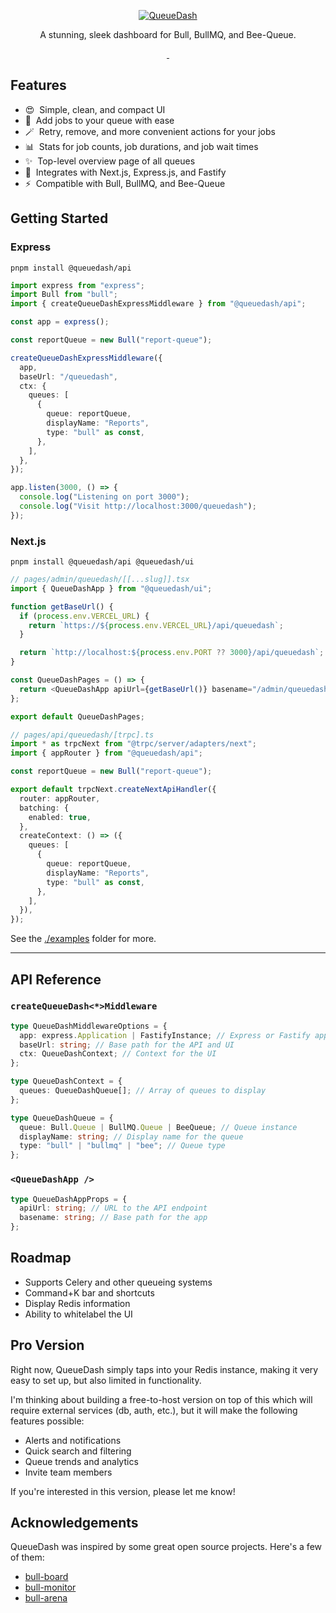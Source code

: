 <p align="center">
  <a href="https://www.queuedash.com" target="_blank" rel="noopener">
    <img src="https://res.cloudinary.com/driverseat/image/upload/v1677406730/queuedash/queuedash-social.png" alt="QueueDash">
  </a>
</p>

<p align="center">
  A stunning, sleek dashboard for Bull, BullMQ, and Bee-Queue.
<p>

<p align="center">
  <a aria-label="NPM version" href="https://www.npmjs.com/package/@queuedash/api">
    <img alt="" src="https://img.shields.io/npm/v/@queuedash/api.svg?style=for-the-badge&labelColor=000000">
  </a>
  <a aria-label="License" href="https://github.com/alexbudure/queuedash/blob/main/LICENSE">
    <img alt="" src="https://img.shields.io/npm/l/@queuedash/api.svg?style=for-the-badge&labelColor=000000&color=">
  </a>
</p>

## Features

- 😍&nbsp; Simple, clean, and compact UI
- 🧙&nbsp; Add jobs to your queue with ease
- 🪄&nbsp; Retry, remove, and more convenient actions for your jobs
- 📊&nbsp; Stats for job counts, job durations, and job wait times
- ✨&nbsp; Top-level overview page of all queues
- 🔋&nbsp; Integrates with Next.js, Express.js, and Fastify
- ⚡️&nbsp; Compatible with Bull, BullMQ, and Bee-Queue

## Getting Started

### Express

`pnpm install @queuedash/api`

```typescript
import express from "express";
import Bull from "bull";
import { createQueueDashExpressMiddleware } from "@queuedash/api";

const app = express();

const reportQueue = new Bull("report-queue");

createQueueDashExpressMiddleware({
  app,
  baseUrl: "/queuedash",
  ctx: {
    queues: [
      {
        queue: reportQueue,
        displayName: "Reports",
        type: "bull" as const,
      },
    ],
  },
});

app.listen(3000, () => {
  console.log("Listening on port 3000");
  console.log("Visit http://localhost:3000/queuedash");
});
```

### Next.js

`pnpm install @queuedash/api @queuedash/ui`

```typescript jsx
// pages/admin/queuedash/[[...slug]].tsx
import { QueueDashApp } from "@queuedash/ui";

function getBaseUrl() {
  if (process.env.VERCEL_URL) {
    return `https://${process.env.VERCEL_URL}/api/queuedash`;
  }

  return `http://localhost:${process.env.PORT ?? 3000}/api/queuedash`;
}

const QueueDashPages = () => {
  return <QueueDashApp apiUrl={getBaseUrl()} basename="/admin/queuedash" />;
};

export default QueueDashPages;

// pages/api/queuedash/[trpc].ts
import * as trpcNext from "@trpc/server/adapters/next";
import { appRouter } from "@queuedash/api";

const reportQueue = new Bull("report-queue");

export default trpcNext.createNextApiHandler({
  router: appRouter,
  batching: {
    enabled: true,
  },
  createContext: () => ({
    queues: [
      {
        queue: reportQueue,
        displayName: "Reports",
        type: "bull" as const,
      },
    ],
  }),
});
```

See the [./examples](./examples) folder for more.

---

## API Reference

### `createQueueDash<*>Middleware`

```typescript
type QueueDashMiddlewareOptions = {
  app: express.Application | FastifyInstance; // Express or Fastify app
  baseUrl: string; // Base path for the API and UI
  ctx: QueueDashContext; // Context for the UI
};

type QueueDashContext = {
  queues: QueueDashQueue[]; // Array of queues to display
};

type QueueDashQueue = {
  queue: Bull.Queue | BullMQ.Queue | BeeQueue; // Queue instance
  displayName: string; // Display name for the queue
  type: "bull" | "bullmq" | "bee"; // Queue type
};
```

### `<QueueDashApp />`

```typescript jsx
type QueueDashAppProps = {
  apiUrl: string; // URL to the API endpoint
  basename: string; // Base path for the app
};
```

## Roadmap

- Supports Celery and other queueing systems
- Command+K bar and shortcuts
- Display Redis information
- Ability to whitelabel the UI

## Pro Version

Right now, QueueDash simply taps into your Redis instance, making it very easy to set up, but also limited in functionality.

I'm thinking about building a free-to-host version on top of this which will require external services (db, auth, etc.), but it will make the following features possible:

- Alerts and notifications
- Quick search and filtering
- Queue trends and analytics
- Invite team members

If you're interested in this version, please let me know!

## Acknowledgements

QueueDash was inspired by some great open source projects. Here's a few of them:

- [bull-board](https://github.com/vcapretz/bull-board)
- [bull-monitor](https://github.com/s-r-x/bull-monitor)
- [bull-arena](https://github.com/bee-queue/arena)
